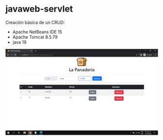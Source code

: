 # javaweb-servlet

Creación básica de un CRUD:

- Apache NetBeans IDE 15
- Apache Tomcat 8.5.79
- java 19

![](extra/Captura%20de%20pantalla.png)
